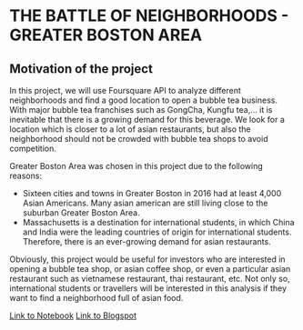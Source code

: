 # THE BATTLE OF NEIGHBORHOODS - GREATER BOSTON AREA

## Motivation of the project

In this project, we will use Foursquare API to analyze different neighborhoods and find a good
location to open a bubble tea business. With major bubble tea franchises such as GongCha,
Kungfu tea,... it is inevitable that there is a growing demand for this beverage. We look for a
location which is closer to a lot of asian restaurants, but also the neighborhood should not be
crowded with bubble tea shops to avoid competition.

Greater Boston Area was chosen in this project due to the following reasons:
- Sixteen cities and towns in Greater Boston in 2016 had at least 4,000 Asian Americans.
Many asian american are still living close to the suburban Greater Boston Area.
- Massachusetts is a destination for international students, in which China and India were
the leading countries of origin for international students. Therefore, there is an
ever-growing demand for asian restaurants.

Obviously, this project would be useful for investors who are interested in opening a bubble tea
shop, or asian coffee shop, or even a particular asian restaurant such as vietnamese restaurant,
thai restaurant, etc. Not only so, international students or travellers will be interested in this
analysis if they want to find a neighborhood full of asian food.

[Link to Notebook](https://github.com/thule86/Battle-of-Neighborhoods-Greater-Boston-Area/blob/main/Battle%20of%20Neighborhoods-%20Boston%20(1).ipynb)
[Link to Blogspot](https://medium.com/@tle28/battle-of-neighborhoods-greater-boston-area-1c3738b07226)
